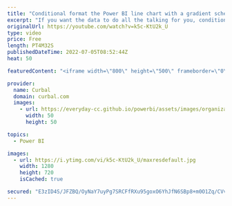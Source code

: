 ```yaml
---
title: "Conditional format the Power BI line chart with a gradient schema"
excerpt: "If you want the data to do all the talking for you, conditional formatting a line chart with a gradient schema is one way. Let me show you how to do it here.  For other types of conditional formatting: For markers: https://youtu.be/yG5t4XBMVU8 For highlighting: https://youtu.be/cSbLdv6KRxI   Here you"
originalUrl: https://youtube.com/watch?v=k5c-KtU2k_U
type: video
price: Free
length: PT4M32S
publishedDateTime: 2022-07-05T08:52:44Z
heat: 50

featuredContent: "<iframe width=\"800\" height=\"500\" frameborder=\"0\" src=\"https://www.youtube.com/embed/k5c-KtU2k_U\" allow=\"accelerometer; autoplay; encrypted-media; gyroscope; picture-in-picture\" allowfullscreen></iframe>"

provider:
  name: Curbal
  domain: curbal.com
  images:
    - url: https://everyday-cc.github.io/powerbi/assets/images/organizations/curbal.com-50x50.jpg
      width: 50
      height: 50

topics:
  - Power BI

images:
  - url: https://i.ytimg.com/vi/k5c-KtU2k_U/maxresdefault.jpg
    width: 1280
    height: 720
    isCached: true

secured: "E3zID4S/JFZBQ/OyNaY7uyPg7SRCFfRXu95goxO6YhJfN6SBp8+m0O1Zq/CVv2MMlBnXsb/u+K4fTgkQzZkME/31YhM6H294kkfmLpFgtPkw1ML2aWPmY3V69ZzGQuWVbOrSHfVWVpc5Wl9EDKGXAjfNTlyoJ6nXpdQxaoZEUDdad9PfS7E0WknJl7K7OayB44iNvnDDQVilMloRdwkrWcbpkrHQmoJPtSTZB1ma/Y7xXnAWZ9HpkfJX7/mOs7r9aNo3l2s23x1MGnCoOC+aXxgmAMlECuLMJDqU53dTv3wveKCDwnRQs+Hos86uUqkBYXyVKu8GEzNmi0nJ/Qcn0UiV/RapD3luQjkPPppZLVZY0T0t7hZM1hQSDuSx/iL877ISJNScLdOZQqZUJLVAx7i0OAdpt54nFZ2187ontS0=;lUN3dTZobzUKYwx1JwqQ7A=="
---
```


